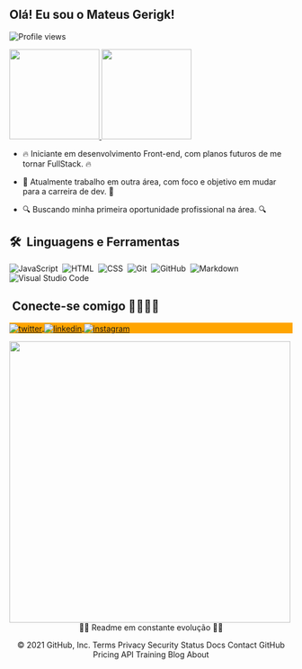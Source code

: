 
  <h2> Olá! Eu sou o Mateus Gerigk!</h2>
  <p align="left"> <img src="https://komarev.com/ghpvc/?username=MateusGerigk&color=orange" alt="Profile views" /> </p>

  <a href="https://github.com/MateusGerigk">
  <img height="160em" src="https://github-readme-stats.vercel.app/api?username=MateusGerigk&show_icons=true&theme=darcula&include_all_commits=true&count_private=true"/>
  <img height="160em" src="https://github-readme-stats.vercel.app/api/top-langs/?username=MateusGerigk&layout=compact&langs_count=7&theme=darcula"/></a>
  </br>

- 🔥 Iniciante em desenvolvimento Front-end, com planos futuros de me tornar FullStack. 🔥
  
- 🔭 Atualmente trabalho em outra área, com foco e objetivo em mudar para a carreira de dev. 🔭
  
- 🔍 Buscando minha primeira oportunidade profissional na área. 🔍


## 🛠 &nbsp;Linguagens e Ferramentas

![JavaScript](https://img.shields.io/badge/-JavaScript-05122A?style=flat&logo=javascript)&nbsp;
![HTML](https://img.shields.io/badge/-HTML-05122A?style=flat&logo=HTML5)&nbsp;
![CSS](https://img.shields.io/badge/-CSS-05122A?style=flat&logo=CSS3&logoColor=1572B6)&nbsp;
![Git](https://img.shields.io/badge/-Git-05122A?style=flat&logo=git)&nbsp;
![GitHub](https://img.shields.io/badge/-GitHub-05122A?style=flat&logo=github)&nbsp;
![Markdown](https://img.shields.io/badge/-Markdown-05122A?style=flat&logo=markdown)&nbsp;
![Visual Studio Code](https://img.shields.io/badge/-Visual%20Studio%20Code-05122A?style=flat&logo=visual-studio-code&logoColor=007ACC)&nbsp;
  
  
##  &nbsp;Conecte-se comigo 🤜🏻🤛🏻

<p align="left" style="background:orange">
<a href="https://twitter.com/Mateus_Gerigk" target="_blank">
  <img align="center" src="https://img.shields.io/badge/-Mateus_Gerigk-05122A?style=flat&logo=twitter" alt="twitter"/>  
</a>
<a href="https://linkedin.com/in/mateus-gerigk" target="_blank">
  <img align="center" src="https://img.shields.io/badge/-Mateus Gerigk-05122A?style=flat&logo=linkedin" alt="linkedin"/>
</a>
<a href="https://instagram.com/mateusgerigk" target="_blank">
 <img align="center" src="https://img.shields.io/badge/-mateusgerigk-05122A?style=flat&logo=instagram" alt="instagram"/>
</a>
</p>

<img width="500em" src="https://github-readme-twitter-gazf.vercel.app/api?id=mateus_gerigk&layout=wide&show_reply=off&show_retweet=off" />


<div align="center">🚧🚧 Readme em constante evolução 🚧🚧

© 2021 GitHub, Inc.
Terms
Privacy
Security
Status
Docs
Contact GitHub
Pricing
API
Training
Blog
About</div>
